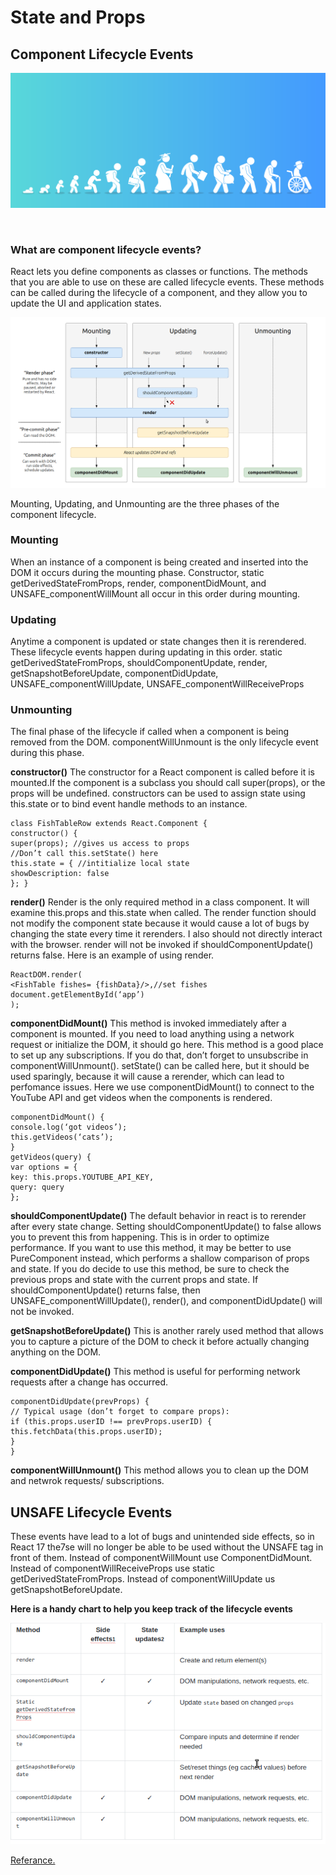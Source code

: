 # State and Props

## Component Lifecycle Events

![Lifecycle](/img/0_pqn5ljaOw4kWrUdF.png)

&nbsp;
&nbsp;


### What are component lifecycle events?
React lets you define components as classes or functions. The methods that you are able to use on these are called lifecycle events. These methods can be called during the lifecycle of a component, and they allow you to update the UI and application states.


![mount](/img/0_0saPKFiTUk6W3FYp.png)

Mounting, Updating, and Unmounting are the three phases of the component lifecycle.

### Mounting
When an instance of a component is being created and inserted into the DOM it occurs during the mounting phase. Constructor, static getDerivedStateFromProps, render, componentDidMount, and UNSAFE_componentWillMount all occur in this order during mounting.

### Updating
Anytime a component is updated or state changes then it is rerendered. These lifecycle events happen during updating in this order.
static getDerivedStateFromProps, shouldComponentUpdate, render,
getSnapshotBeforeUpdate, componentDidUpdate, UNSAFE_componentWillUpdate, UNSAFE_componentWillReceiveProps

### Unmounting
The final phase of the lifecycle if called when a component is being removed from the DOM. componentWillUnmount is the only lifecycle event during this phase.

**constructor()**
The constructor for a React component is called before it is mounted.If the component is a subclass you should call super(props), or the props will be undefined. constructors can be used to assign state using this.state or to bind event handle methods to an instance. 

```
class FishTableRow extends React.Component {
constructor() {
super(props); //gives us access to props
//Don’t call this.setState() here
this.state = { //intitialize local state
showDescription: false
}; }
```


**render()**
Render is the only required method in a class component. It will examine this.props and this.state when called. The render function should not modify the component state because it would cause a lot of bugs by changing the state every time it rerenders. I also should not directly interact with the browser. render will not be invoked if shouldComponentUpdate() returns false. Here is an example of using render.

```
ReactDOM.render(
<FishTable fishes= {fishData}/>,//set fishes document.getElementById(‘app’)
);
```

**componentDidMount()**
This method is invoked immediately after a component is mounted. If you need to load anything using a network request or initialize the DOM, it should go here. This method is a good place to set up any subscriptions. If you do that, don’t forget to unsubscribe in componentWillUnmount().
setState() can be called here, but it should be used sparingly, because it will cause a rerender, which can lead to perfomance issues.
Here we use componentDidMount() to connect to the YouTube API and get videos when the components is rendered.


```
componentDidMount() {
console.log(‘got videos’);
this.getVideos(‘cats’);
}
getVideos(query) {
var options = {
key: this.props.YOUTUBE_API_KEY,
query: query
};
```


**shouldComponentUpdate()**
The default behavior in react is to rerender after every state change. Setting shouldComponentUpdate() to false allows you to prevent this from happening. This is in order to optimize performance. If you want to use this method, it may be better to use PureComponent instead, which performs a shallow comparison of props and state. If you do decide to use this method, be sure to check the previous props and state with the current props and state. If shouldComponentUpdate() returns false, then UNSAFE_componentWillUpdate(), render(), and componentDidUpdate() will not be invoked.

**getSnapshotBeforeUpdate()**
This is another rarely used method that allows you to capture a picture of the DOM to check it before actually changing anything on the DOM.

**componentDidUpdate()**
This method is useful for performing network requests after a change has occurred.

```
componentDidUpdate(prevProps) {
// Typical usage (don’t forget to compare props):
if (this.props.userID !== prevProps.userID) {
this.fetchData(this.props.userID);
}
}
```

**componentWillUnmount()**
This method allows you to clean up the DOM and netwrok requests/ subscriptions.




## UNSAFE Lifecycle Events

These events have lead to a lot of bugs and unintended side effects, so in React 17 the7se will no longer be able to be used without the UNSAFE tag in front of them. Instead of componentWillMount use ComponentDidMount.
Instead of componentWillReceiveProps use static getDerivedStateFromProps.
Instead of componentWillUpdate us getSnapshotBeforeUpdate.

**Here is a handy chart to help you keep track of the lifecycle events**

![handychart](/img/1_4y9V5936WdJKaIeVPFEa3w.png)



[Referance.](https://reactjs.org/docs/react-component.html)